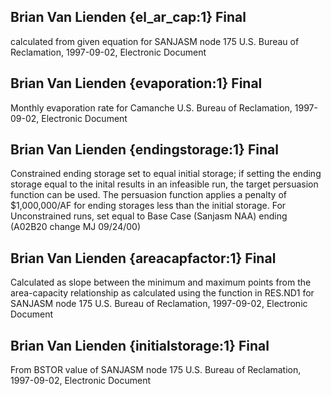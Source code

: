 ## Brian Van Lienden {el_ar_cap:1} Final
calculated from given equation for SANJASM node 175
U.S. Bureau of Reclamation, 1997-09-02, Electronic Document

## Brian Van Lienden {evaporation:1} Final
Monthly evaporation rate for Camanche
U.S. Bureau of Reclamation, 1997-09-02, Electronic Document

## Brian Van Lienden {endingstorage:1} Final
Constrained ending storage set to equal initial storage; if setting the ending storage equal to the inital results in an infeasible run, the target persuasion function can be used.  The persuasion function applies a penalty of $1,000,000/AF for ending storages less than the initial storage. For Unconstrained runs, set equal to Base Case (Sanjasm NAA) ending (A02B20 change MJ 09/24/00)

## Brian Van Lienden {areacapfactor:1} Final
Calculated as slope between the minimum and maximum points from the area-capacity relationship as calculated using the function in RES.ND1 for SANJASM node 175
U.S. Bureau of Reclamation, 1997-09-02, Electronic Document

## Brian Van Lienden {initialstorage:1} Final
From BSTOR value of SANJASM node 175
U.S. Bureau of Reclamation, 1997-09-02, Electronic Document
